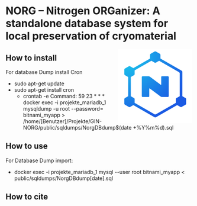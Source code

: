 # NORG – Nitrogen ORGanizer: A standalone database system for local preservation of cryomaterial 
<img align="right" width="200" height="200" src="norg.png">


## How to install 

For database Dump install Cron 
- sudo apt-get update
- sudo apt-get install cron
    - crontab -e
    Command: 59 23 * * *  docker exec -i projekte_mariadb_1 mysqldump -u root --password=  bitnami_myapp > /home/[Benutzer]/Projekte/GIN-NORG/public/sqldumps/NorgDBdump$(date +\%Y\%m\%d).sql

## How to use

For Database Dump import:
- docker exec -i projekte_mariadb_1 mysql --user root bitnami_myapp < public/sqldumps/NorgDBdump[date].sql


## How to cite
